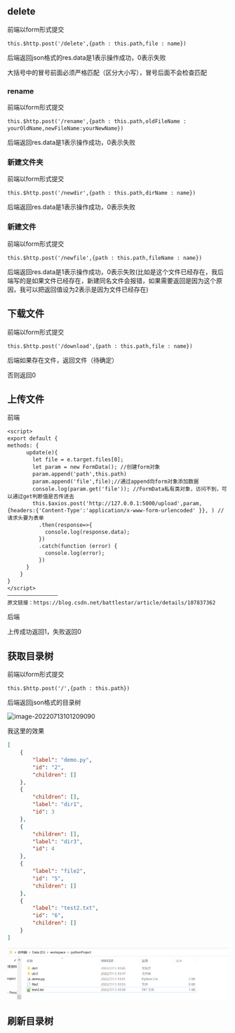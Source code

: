 ## delete

前端以form形式提交

``` 
this.$http.post('/delete',{path : this.path,file : name})
```

后端返回json格式的res.data是1表示操作成功，0表示失败

大括号中的冒号前面必须严格匹配（区分大小写），冒号后面不会检查匹配

### rename

前端以form形式提交

``` 
this.$http.post('/rename',{path : this.path,oldFileName : yourOldName,newFileName:yourNewName})
```

后端返回res.data是1表示操作成功，0表示失败

### 新建文件夹

前端以form形式提交

``` 
this.$http.post('/newdir',{path : this.path,dirName : name})
```

后端返回res.data是1表示操作成功，0表示失败

### 新建文件

前端以form形式提交

``` 
this.$http.post('/newfile',{path : this.path,fileName : name})
```

后端返回res.data是1表示操作成功，0表示失败(比如是这个文件已经存在，我后端写的是如果文件已经存在，新建同名文件会报错，如果需要返回是因为这个原因，我可以把返回值设为2表示是因为文件已经存在)

## 下载文件

前端以form形式提交

``` 
this.$http.post('/download',{path : this.path,file : name})
```

后端如果存在文件，返回文件（待确定）

否则返回0

## 上传文件

前端

``` 
<script>
export default {
methods: {
      update(e){
        let file = e.target.files[0];
        let param = new FormData(); //创建form对象
        param.append('path',this.path)
        param.append('file',file);//通过append向form对象添加数据
        console.log(param.get('file')); //FormData私有类对象，访问不到，可以通过get判断值是否传进去
        this.$axios.post('http://127.0.0.1:5000/upload',param,{headers:{'Content-Type':'application/x-www-form-urlencoded' }}, ) //请求头要为表单
          .then(response=>{
            console.log(response.data);
          })
          .catch(function (error) {
            console.log(error);
          })
      }
    }
}
</script>
————————————————
原文链接：https://blog.csdn.net/battlestar/article/details/107837362
```

后端

上传成功返回1，失败返回0

## 获取目录树

前端以form形式提交

``` 
this.$http.post('/',{path : this.path})
```

后端返回json格式的目录树

![image-20220713101209090](../../../syna/文件树后端接口.assets/image-20220713101209090.png)

我这里的效果

``` json
[
    {
        "label": "demo.py",
        "id": "2",
        "children": []
    },
    {
        "children": [],
        "label": "dir1",
        "id": 3
    },
    {
        "children": [],
        "label": "dir3",
        "id": 4
    },
    {
        "label": "file2",
        "id": "5",
        "children": []
    },
    {
        "label": "test2.txt",
        "id": "6",
        "children": []
    }
]
```

![image-20220713110532907](文件树后端接口.assets/image-20220713110532907.png)



## 刷新目录树

